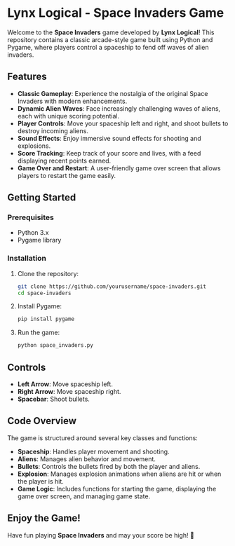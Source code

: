 # Lynx Logical - Space Invaders Game

Welcome to the **Space Invaders** game developed by **Lynx Logical**! This repository contains a classic arcade-style game built using Python and Pygame, where players control a spaceship to fend off waves of alien invaders. 

## Features

- **Classic Gameplay**: Experience the nostalgia of the original Space Invaders with modern enhancements.
- **Dynamic Alien Waves**: Face increasingly challenging waves of aliens, each with unique scoring potential.
- **Player Controls**: Move your spaceship left and right, and shoot bullets to destroy incoming aliens.
- **Sound Effects**: Enjoy immersive sound effects for shooting and explosions.
- **Score Tracking**: Keep track of your score and lives, with a feed displaying recent points earned.
- **Game Over and Restart**: A user-friendly game over screen that allows players to restart the game easily.

## Getting Started

### Prerequisites

- Python 3.x
- Pygame library

### Installation

1. Clone the repository:
   ```bash
   git clone https://github.com/yourusername/space-invaders.git
   cd space-invaders
2. Install Pygame:
   ```bash
   pip install pygame
3. Run the game:
   ```bash
   python space_invaders.py

## Controls
- **Left Arrow**: Move spaceship left.
- **Right Arrow**: Move spaceship right.
- **Spacebar**: Shoot bullets.

## Code Overview
The game is structured around several key classes and functions:

- **Spaceship**: Handles player movement and shooting.
- **Aliens**: Manages alien behavior and movement.
- **Bullets**: Controls the bullets fired by both the player and aliens.
- **Explosion**: Manages explosion animations when aliens are hit or when the player is hit.
- **Game Logic**: Includes functions for starting the game, displaying the game over screen, and managing game state.

## Enjoy the Game!

Have fun playing **Space Invaders** and may your score be high! 🚀
